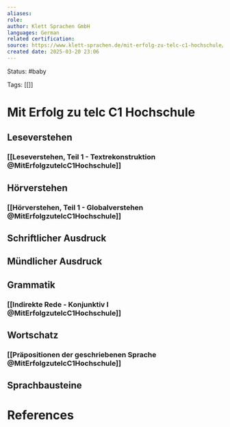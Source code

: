 ```yaml
---
aliases: 
role: 
author: Klett Sprachen GmbH
languages: German
related certification: 
source: https://www.klett-sprachen.de/mit-erfolg-zu-telc-c1-hochschule/t-1/9783126768221?srsltid=AfmBOoqMYDvw5HNK65tpqxkn3Kbmluin8HfI7UUkXajbrVUOGwZUMCtd
created date: 2025-03-20 23:06
---
```


Status: #baby 

Tags: [[]]

# Mit Erfolg zu telc C1 Hochschule

## Leseverstehen

### [[Leseverstehen, Teil 1 - Textrekonstruktion @MitErfolgzutelcC1Hochschule]]

### 

## Hörverstehen

### [[Hörverstehen, Teil 1 - Globalverstehen @MitErfolgzutelcC1Hochschule]]


## Schriftlicher Ausdruck

## Mündlicher Ausdruck

## Grammatik

### [[Indirekte Rede - Konjunktiv I @MitErfolgzutelcC1Hochschule]]

## Wortschatz

### [[Präpositionen der geschriebenen Sprache @MitErfolgzutelcC1Hochschule]]

## Sprachbausteine




# References
